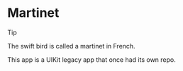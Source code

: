# Martinet

> [!TIP]  
> The swift bird is called a martinet in French.

This app is a UIKit legacy app that once had its own repo.
